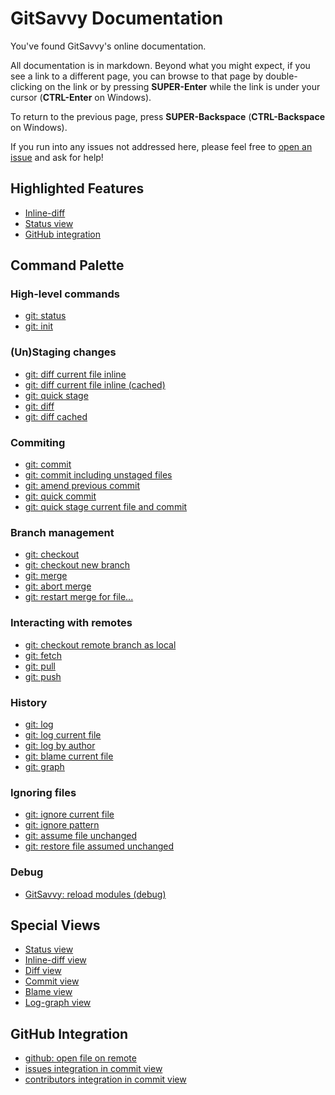 # GitSavvy Documentation

You've found GitSavvy's online documentation.

All documentation is in markdown.  Beyond what you might expect, if you see a link to a different page, you can browse to that page by double-clicking on the link or by pressing **SUPER-Enter** while the link is under your cursor (**CTRL-Enter** on Windows).

To return to the previous page, press **SUPER-Backspace** (**CTRL-Backspace** on Windows).

If you run into any issues not addressed here, please feel free to [open an issue](https://github.com/divmain/GitSavvy/issues) and ask for help!


## Highlighted Features

- [Inline-diff](staging.md#inline-diff)
- [Status view](status.md)
- [GitHub integration](github.md)


## Command Palette

### High-level commands

- [git: status](status.md)
- [git: init](misc.md#git-init)


### (Un)Staging changes
- [git: diff current file inline](staging.md#git-diff-current-file-inline)
- [git: diff current file inline (cached)](staging.md#git-diff-current-file-inline-cached)
- [git: quick stage](staging.md#git-quick-stage)
- [git: diff](staging.md#git-diff)
- [git: diff cached](staging.md#git-diff-cached)


### Commiting

- [git: commit](commiting.md#git-commit)
- [git: commit including unstaged files](commiting.md#git-commit-including-unstaged-files)
- [git: amend previous commit](commiting.md#git-amend-previous-commit)
- [git: quick commit](commiting.md#git-quick-commit)
- [git: quick stage current file and commit](commiting.md#git-quick-stage-current-file-and-commit)


### Branch management

- [git: checkout](branch_mgmt.md#git-checkout)
- [git: checkout new branch](branch_mgmt.md#git-checkout-new-branch)
- [git: merge](branch_mgmt.md#git-merge)
- [git: abort merge](branch_mgmt.md#git-abort-merge)
- [git: restart merge for file...](branch_mgmt.md#git-restart-merge-for-file)


### Interacting with remotes

- [git: checkout remote branch as local](remotes.md#git-checkout-remote-branch-as-local)
- [git: fetch](remotes.md#git-fetch)
- [git: pull](remotes.md#git-pull)
- [git: push](remotes.md#git-push)


### History

- [git: log](history.md#git-log)
- [git: log current file](history.md#git-log-current-file)
- [git: log by author](history.md#git-log-by-author)
- [git: blame current file](history.md#git-blame-current-file)
- [git: graph](history.md#git-graph)


### Ignoring files

- [git: ignore current file](ignoring.md#git-ignore-current-file)
- [git: ignore pattern](ignoring.md#git-ignore-pattern)
- [git: assume file unchanged](ignoring.md#git-assume-file-unchanged)
- [git: restore file assumed unchanged](ignoring.md#git-restore-file-assumed-unchanged)


### Debug

- [GitSavvy: reload modules (debug)](debug.md#gitsavvy-reload-modules-debug)


## Special Views

- [Status view](status.md#status-view)
- [Inline-diff view](staging.md#inline-diff-view)
- [Diff view](staging.md#diff-view)
- [Commit view](commiting.md)
- [Blame view](history.md#blame)
- [Log-graph view]()


## GitHub Integration

- [github: open file on remote](github.md#github-open-file-on-remote)
- [issues integration in commit view](github.md#issues-integration)
- [contributors integration in commit view](github.md#contributors-integration)
